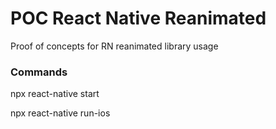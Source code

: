 # POC React Native Reanimated

Proof of concepts for RN reanimated library usage

### Commands

npx react-native start

npx react-native run-ios
